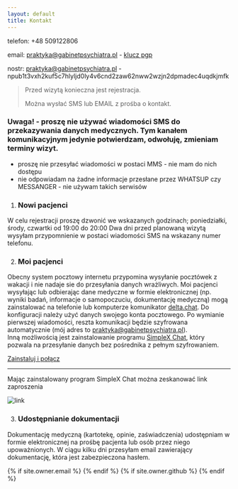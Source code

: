 ```yaml
---
layout: default
title: Kontakt
---
```


telefon: +48 509122806

email: praktyka@gabinetpsychiatra.pl - [klucz pgp](https://gabinetpsychiatra.pl/pgp)

nostr: praktyka@gabinetpsychiatra.pl - npub1t3vxh2kuf5c7hlyljd0ly4v6cnd2zaw62nww2wzjn2dpmadec4uqdkjmfk

> Przed wizytą konieczna jest rejestracja.
>
> Można wysłać SMS lub EMAIL z prośba o kontakt.


### Uwaga! - proszę nie używać wiadomości SMS do przekazywania danych medycznych. Tym kanałem komunikacyjnym jedynie potwierdzam, odwołuję, zmieniam terminy wizyt.
 - proszę nie przesyłać wiadomości w postaci MMS - nie mam do nich dostępu
 - nie odpowiadam na żadne informacje przesłane przez WHATSUP czy MESSANGER - nie używam takich serwisów 

1. ### Nowi pacjenci 
W celu rejestracji proszę dzwonić we wskazanych godzinach; poniedziałki, środy, czwartki od 19:00 do 20:00 
Dwa dni przed planowaną wizytą wysyłam przypomnienie w postaci wiadomości SMS na wskazany numer telefonu. 

2. ### Moi pacjenci 
Obecny system pocztowy internetu przypomina wysyłanie pocztówek z wakacji i nie nadaje sie do przesyłania danych
wrażliwych. Moi pacjenci wysyłając lub odbierając dane medyczne w formie elektronicznej (np. wyniki badań, informacje o samopoczuciu, dokumentację medyczną) mogą zainstalować na telefonie lub komputerze komunikator [delta.chat](https://delta.chat). Do konfiguracji należy użyć danych swojego konta pocztowego. Po wymianie pierwszej wiadomości, reszta komunikacji będzie szyfrowana automatycznie
(mój adres to praktyka@gabinetpsychiatra.pl).
<br>
Inną możliwością jest zainstalowanie programu [SimpleX Chat](https://play.google.com/store/search?q=simplex&c=apps), który pozwala na przesyłanie danych bez pośrednika z pełnym szyfrowaniem.

[Zainstaluj i połącz](https://simplex.chat/contact#/?v=1-2&smp=smp%3A%2F%2FenEkec4hlR3UtKx2NMpOUK_K4ZuDxjWBO1d9Y4YXVaA%3D%40smp14.simplex.im%2F_sF8rKEZnbwDydrMuAc_x0Na87JRGX6J%23%2F%3Fv%3D1-2%26dh%3DMCowBQYDK2VuAyEAdJXmCiqCGrObmsC_9JShpzzRCpmw2QVkYAAAWhRyhzM%253D%26srv%3Daspkyu2sopsnizbyfabtsicikr2s4r3ti35jogbcekhm3fsoeyjvgrid.onion)

---

Mając zainstalowany program SimpleX Chat można zeskanować link zaproszenia
<br>

![link](https://drop.2to2.pm/DOxBjAHw/simplex.jpeg)

3. ### Udostępnianie dokumentacji 
Dokumentację medyczną (kartotekę, opinie, zaświadczenia) udostępniam w formie elektronicznej na prośbę pacjenta lub osób przez niego upoważnionych. W ciągu kilku dni przesyłam email zawierający dokumentację, która jest zabezpieczona hasłem.

<div class="pagination">
  {% if site.owner.email %}
    <a href="mailto:{{ site.owner.email }}" class="social-media-icons"><i class="fa fa-2x fa-envelope-square" aria-hidden="true"></i></a>
  {% endif %}
  {% if site.owner.github %}
    <a href="{{ site.owner.github }}" class="social-media-icons"><i class="fa fa-2x fa-github-square" aria-hidden="true"></i></a>
  {% endif %}
</div>
